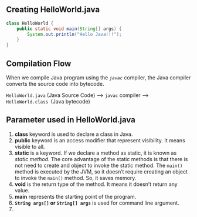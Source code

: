 ## Creating HelloWorld.java

```java
class HelloWorld {
	public static void main(String[] args) {
		System.out.println("Hello Java!!!");
	}
}
```

## Compilation Flow

When we compile Java program using the *`javac`* compiler, the Java compiler converts the source code into bytecode.

`HelloWorld.java` (Java Source Code) –> `javac` compiler –> `HelloWorld.class `(Java bytecode)

## Parameter used in HelloWorld.java

1. **class** keyword is used to declare a class in Java.
2. **public** keyword is an access modifier that represent visibility. It means visible to all.
3. **static** is a keyword. If we declare a method as static, it is known as *static method*. The core advantage of the static methods is that there is not need to create and object to invoke the static method. The `main()` method is executed by the JVM, so it doesn’t require creating an object to invoke the `main()` method. So, it saves memory.
4. **void** is the return type of the method. It means it doesn’t return any value.
5. **main** represents the starting point of the program.
6. **`String args[]` or `String[] args`** is used for command line argument.
7. 